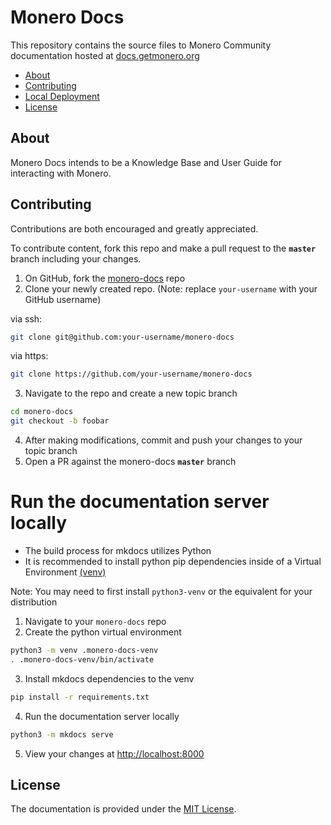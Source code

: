 # Monero Docs

This repository contains the source files to Monero Community documentation hosted at [docs.getmonero.org](https://docs.getmonero.org)

- [About](#about)
- [Contributing](#contributing)
- [Local Deployment](#run-the-documentation-server-locally)
- [License](#license)

## About

Monero Docs intends to be a Knowledge Base and User Guide for interacting with Monero.

## Contributing

Contributions are both encouraged and greatly appreciated.

To contribute content, fork this repo and make a pull request to the **`master`** branch including your changes.

1. On GitHub, fork the [monero-docs](https://github.com/monero-project/moneo-docs) repo
2. Clone your newly created repo. (Note: replace `your-username` with your GitHub username)

via ssh:
```bash
git clone git@github.com:your-username/monero-docs
```
via https:
```bash
git clone https://github.com/your-username/monero-docs
```
3. Navigate to the repo and create a new topic branch
```bash
cd monero-docs
git checkout -b foobar
```
4. After making modifications, commit and push your changes to your topic branch
5. Open a PR against the monero-docs **`master`** branch

# Run the documentation server locally

- The build process for mkdocs utilizes Python
- It is recommended to install python pip dependencies inside of a Virtual Environment [(venv)](https://squidfunk.github.io/mkdocs-material/guides/creating-a-reproduction/#environment)

Note: You may need to first install `python3-venv` or the equivalent for your distribution
1. Navigate to your `monero-docs` repo
2. Create the python virtual environment
```bash
python3 -m venv .monero-docs-venv
. .monero-docs-venv/bin/activate
```
3. Install mkdocs dependencies to the venv
```bash
pip install -r requirements.txt
```
4. Run the documentation server locally
```bash
python3 -m mkdocs serve
```
5. View your changes at [http://localhost:8000](http://localhost:8000)

## License

The documentation is provided under the [MIT License](LICENSE).

